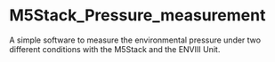 # M5Stack_Pressure_measurement
A simple software to measure the environmental pressure under two  different conditions with the M5Stack and the ENVIII Unit.
